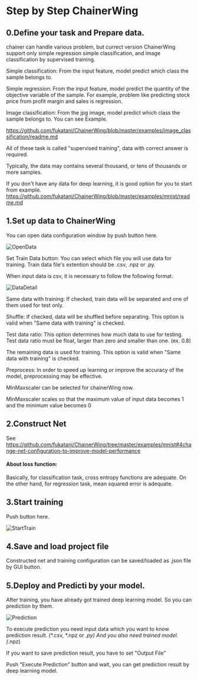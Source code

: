 # Step by Step ChainerWing

## 0.Define your task and Prepare data.

chainer can handle various problem, but currect version ChainerWing support only simple regression simple classification, and image classification by supervised training.


Simple classification:
From the input feature, model predict which class the sample belongs to.

Simple regression:
From the input feature, model predict the quantity of the objective variable of the sample.
For example, problem like predicting stock price from profit margin and sales is regression.

Image classification:
From the jpg image, model predict which class the sample belongs to.
You can see Example.

https://github.com/fukatani/ChainerWing/blob/master/examples/image_classification/readme.md

All of these task is called "supervised training", data with correct answer is required.

Typically, the data may contains several thousand, or tens of thousands or more samples.

If you don't have any data for deep learning, it is good option for you to start from example.
https://github.com/fukatani/ChainerWing/blob/master/examples/mnist/readme.md

## 1.Set up data to ChainerWing

You can open data configuration window by push button here.

![OpenData](https://github.com/fukatani/ChainerWing/blob/master/doc/screenshot/open_data.png "OpenData")

Set Train Data button:
You can select which file you will use data for training.
Train data file's extention should be .csv, .npz or .py.

When input data is csv, it is necessary to follow the following format.

![DataDetail](https://github.com/fukatani/ChainerWing/blob/master/doc/screenshot/data_detail.png "DataDetail")

Same data with training:
If checked, train data will be separated and one of them used for test only.

Shuffle:
If checked, data will be shuffled before separating.
This option is valid when "Same data with training" is checked.

Test data ratio:
This option determines how much data to use for testing.
Test data ratio must be float, larger than zero and smaller than one. (ex. 0.8)

The remaining data is used for training.
This option is valid when "Same data with training" is checked.

Preprocess:
In order to speed up learning or improve the accuracy of the model, preprocessing may be effective.

MinMaxscaler can be selected for chainerWing now. 

MinMaxscaler scales so that the maximum value of input data becomes 1 and the minimum value becomes 0

## 2.Construct Net

See
https://github.com/fukatani/ChainerWing/tree/master/examples/mnist#4change-net-configuration-to-improve-model-performance


#### About loss function:

Basically, for classification task, cross entropy functions are adequate.
On the other hand, for regression task, mean squared error is adequate.

## 3.Start training
Push button here.

![StartTrain](https://github.com/fukatani/ChainerWing/blob/master/doc/screenshot/start_train.png "StartTrain")

## 4.Save and load project file
Constructed net and training configuration can be saved/loaded as .json file by GUI button.

## 5.Deploy and Predicti by your model.

After training, you have already got trained deep learning model.
So you can prediction by them.

![Prediction](https://github.com/fukatani/ChainerWing/blob/master/doc/screenshot/prediction.png "Prediction")

To execute prediction you need input data which you want to know prediction result. (*.csv, *.npz or *.py)
And you also need trained model.(*.npz)

If you want to save prediction result, you have to set "Output File"

Push "Execute Prediction" button and wait, you can get prediction result by deep learning model.

